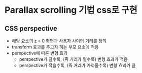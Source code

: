 # Parallax scrolling 기법 css로 구현

## CSS perspective

- 해당 요소의 z = 0 평면과 사용자 사이의 거리를 정의
- transform 효과를 주고자 하는 부모 요소에 적용
- perspective에 따른 변형 효과
  - perspective가 클수록, (즉 거리가 멀수록) 변형 효과가 적음
  - perspective가 작을수록, (즉 거리가 가까울수록) 변형 효과가 큼
